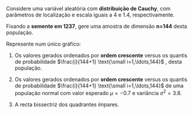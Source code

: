 Considere uma variável aleatória com **distribuição de Cauchy**, com parâmetros de localização e escala iguais a $4$ e $1.4$, respectivamente.

Fixando a **semente em 1237**, gere uma amostra de dimensão **n=144** desta população.

Represente num único gráfico:
 1. Os valores gerados ordenados por **ordem crescente** versus os quantis de probabilidade $\frac{i}{144+1} \text{\small i=1,\ldots,144}$ , desta população.

 2. Os valores gerados ordenados por **ordem crescente** versus os quantis de probabilidade $\frac{i}{144+1} \text{\small i=1,\ldots,144}$
 de uma população normal com valor esperado $μ=−0.7$ e variância $σ^2=3.8$.

 3. A recta bissectriz dos quadrantes ímpares.